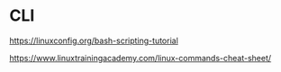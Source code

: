 # CLI

https://linuxconfig.org/bash-scripting-tutorial

https://www.linuxtrainingacademy.com/linux-commands-cheat-sheet/
